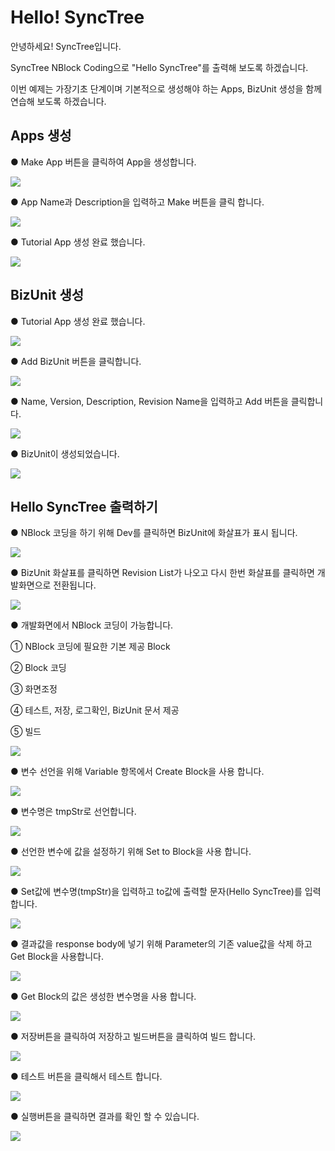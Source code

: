 # Hello! SyncTree

안녕하세요! SyncTree입니다.

SyncTree NBlock Coding으로 "Hello SyncTree"를 출력해 보도록 하겠습니다.

이번 예제는 가장기초 단계이며 기본적으로 생성해야 하는 Apps, BizUnit 생성을 함께 연습해 보도록 하겠습니다.

##  **Apps 생성**

 ● Make App 버튼을 클릭하여 App을 생성합니다.

![](.gitbook/assets/image%20%2829%29.png)

 ● App Name과 Description을 입력하고 Make 버튼을 클릭 합니다.

![](.gitbook/assets/image%20%2822%29.png)

 ● Tutorial App 생성 완료 했습니다.

![](.gitbook/assets/image%20%2820%29.png)

##  **BizUnit 생성**

 ● Tutorial App 생성 완료 했습니다.

![](.gitbook/assets/image%20%2833%29.png)

 ● Add BizUnit 버튼을 클릭합니다.

![](.gitbook/assets/image%20%2828%29.png)

 ● Name, Version, Description, Revision Name을 입력하고 Add 버튼을 클릭합니다.

![](.gitbook/assets/image%20%2824%29.png)

 ● BizUnit이 생성되었습니다.

![](.gitbook/assets/image%20%2823%29.png)

##  Hello SyncTree 출력하기

 ● NBlock 코딩을 하기 위해 Dev를 클릭하면 BizUnit에 화살표가 표시 됩니다.

![](.gitbook/assets/image%20%2830%29.png)

 ● BizUnit 화살표를 클릭하면 Revision List가 나오고 다시 한번 화살표를 클릭하면 개발화면으로 전환됩니다.

![](.gitbook/assets/image%20%2834%29.png)

 ● 개발화면에서 NBlock 코딩이 가능합니다.

 ① NBlock 코딩에 필요한 기본 제공 Block

 ② Block 코딩

 ③ 화면조정

 ④ 테스트, 저장, 로그확인, BizUnit 문서 제공

 ⑤ 빌드

![](.gitbook/assets/image%20%2819%29.png)

 ● 변수 선언을 위해 Variable 항목에서 Create Block을 사용 합니다.

![](.gitbook/assets/ezgif-4-8257ad4fa1fd.gif)

 ● 변수명은 tmpStr로 선언합니다.

![](.gitbook/assets/image%20%2818%29.png)

 ● 선언한 변수에 값을 설정하기 위해 Set to Block을 사용 합니다.

![](.gitbook/assets/ezgif-4-ed5f7840e15c.gif)

 ● Set값에 변수명\(tmpStr\)을 입력하고 to값에 출력할 문자\(Hello SyncTree\)를 입력합니다.

![](.gitbook/assets/image%20%2825%29.png)

 ● 결과값을 response body에 넣기 위해 Parameter의 기존 value값을 삭제 하고 Get Block을 사용합니다.  

![](.gitbook/assets/ezgif-4-1c9cf907be9f.gif)

 ● Get Block의 값은 생성한 변수명을 사용 합니다.

![](.gitbook/assets/image%20%2821%29.png)

 ● 저장버튼을 클릭하여 저장하고 빌드버튼을 클릭하여 빌드 합니다.

![](.gitbook/assets/image%20%2826%29.png)

 ● 테스트 버튼을 클릭해서 테스트 합니다.

![](.gitbook/assets/image%20%2827%29.png)

 ● 실행버튼을 클릭하면 결과를 확인 할 수 있습니다.

![](.gitbook/assets/image%20%2831%29.png)

